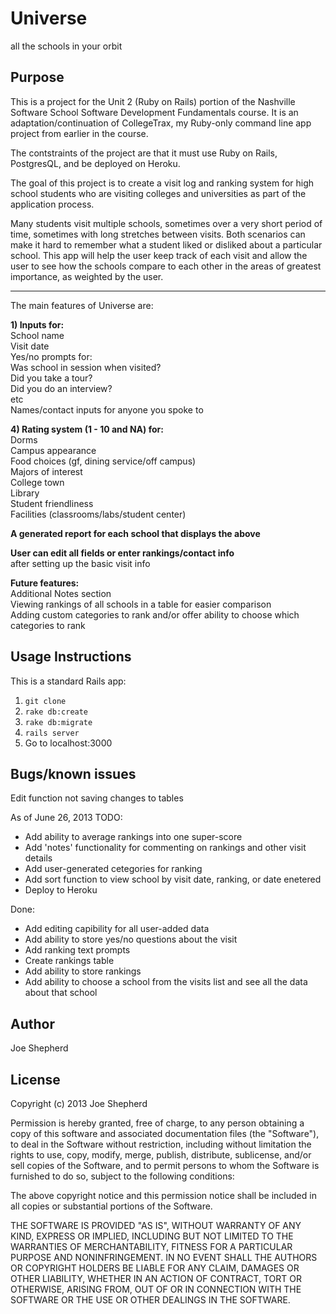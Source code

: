 Universe
=====================
all the schools in your orbit

Purpose
-------

This is a project for the Unit 2 (Ruby on Rails) portion of the Nashville Software School Software Development Fundamentals course. It is an adaptation/continuation of CollegeTrax, my Ruby-only command line app project from earlier in the course.

The contstraints of the project are that it must use Ruby on Rails, PostgresQL, and be deployed on Heroku.

The goal of this project is to create a visit log and ranking system for high school students who are visiting colleges and universities as part of the application process.

Many students visit multiple schools, sometimes over a very short period of time, sometimes with long stretches between visits. Both scenarios can make it hard to remember what a student liked or disliked about a particular school. This app will help the user keep track of each visit and allow the user to see how the schools compare to each other in the areas of greatest importance, as weighted by the user.


--------
The main features of Universe are:

**1) Inputs for:<br>**
  School name<br>
  Visit date<br>
  Yes/no prompts for:<br>
    Was school in session when visited?<br>
    Did you take a tour?<br>
    Did you do an interview?<br>
    etc<br>
  Names/contact inputs for anyone you spoke to<br>

**4) Rating system (1 - 10 and NA) for:<br>**
Dorms<br>
Campus appearance<br>
Food choices
  (gf, dining service/off campus)<br>
Majors of interest<br>
College town<br>
Library<br>
Student friendliness<br>
Facilities (classrooms/labs/student center)<br>

**A generated report for each school that displays the above**<br>

**User can edit all fields or enter rankings/contact info**<br>
after setting up the basic visit info<br>

**Future features:**<br>
Additional Notes section<br>
Viewing rankings of all schools in a table for easier comparison<br>
Adding custom categories to rank and/or offer ability to choose which categories to rank<br>

Usage Instructions
------------------
This is a standard Rails app:

1. `git clone`
2. `rake db:create`
3. `rake db:migrate`
4. `rails server`
5. Go to localhost:3000

Bugs/known issues
-----------------
Edit function not saving changes to tables


As of June 26, 2013
TODO:
<ul>
  <li> Add ability to average rankings into one super-score </li>
  <li> Add 'notes' functionality for commenting on rankings and other visit details</li>
  <li> Add user-generated cetegories for ranking</li>
  <li> Add sort function to view school by visit date, ranking, or date enetered</li>
  <li> Deploy to Heroku</li>
</ul>

Done:
<ul>
  <li> Add editing capibility for all user-added data </li>
  <li> Add ability to store yes/no questions about the visit </li>
  <li> Add ranking text prompts </li>
  <li> Create rankings table </li>
  <li> Add ability to store rankings </li>
  <li> Add ability to choose a school from the visits list and see all the data about that school </li>
</ul>

Author
------
Joe Shepherd

License
-------
Copyright (c) 2013 Joe Shepherd

Permission is hereby granted, free of charge, to any person obtaining a copy
of this software and associated documentation files (the "Software"), to deal
in the Software without restriction, including without limitation the rights
to use, copy, modify, merge, publish, distribute, sublicense, and/or sell
copies of the Software, and to permit persons to whom the Software is
furnished to do so, subject to the following conditions:

The above copyright notice and this permission notice shall be included in
all copies or substantial portions of the Software.

THE SOFTWARE IS PROVIDED "AS IS", WITHOUT WARRANTY OF ANY KIND, EXPRESS OR
IMPLIED, INCLUDING BUT NOT LIMITED TO THE WARRANTIES OF MERCHANTABILITY,
FITNESS FOR A PARTICULAR PURPOSE AND NONINFRINGEMENT. IN NO EVENT SHALL THE
AUTHORS OR COPYRIGHT HOLDERS BE LIABLE FOR ANY CLAIM, DAMAGES OR OTHER
LIABILITY, WHETHER IN AN ACTION OF CONTRACT, TORT OR OTHERWISE, ARISING FROM,
OUT OF OR IN CONNECTION WITH THE SOFTWARE OR THE USE OR OTHER DEALINGS IN
THE SOFTWARE.
